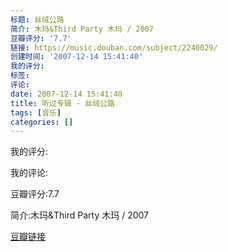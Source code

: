 ```yaml
---
标题: 丝绒公路
简介: 木玛&Third Party 木玛 / 2007
豆瓣评分: '7.7'
链接: https://music.douban.com/subject/2240029/
创建时间: '2007-12-14 15:41:40'
我的评分:
标签:
评论:
date: 2007-12-14 15:41:40
title: 听过专辑 - 丝绒公路
tags: [音乐]
categories: []
---
```


我的评分:

我的评论:

豆瓣评分:7.7

简介:木玛&Third Party 木玛 / 2007

[豆瓣链接](https://music.douban.com/subject/2240029/)


